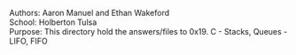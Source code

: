 Authors: Aaron Manuel and Ethan Wakeford<br/>
School: Holberton Tulsa<br/>
Purpose: This directory hold the answers/files to 0x19. C - Stacks, Queues - LIFO, FIFO<br/>
